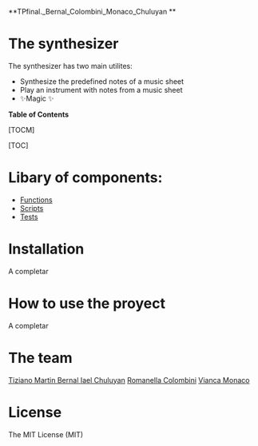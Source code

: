 **TPfinal._Bernal_Colombini_Monaco_Chuluyan
**
# The synthesizer

The synthesizer has two main utilites:

- Synthesize the predefined notes of a music sheet
- Play an instrument with notes from a music sheet
- ✨Magic ✨



**Table of Contents**

[TOCM]

[TOC]

# Libary of components:

- [Functions](https://github.com/iaechuluyan/TPfinal._Bernal_Colombini_Monaco_Chuluyan/tree/main/myproject "Functions")
- [Scripts](https://github.com/iaechuluyan/TPfinal._Bernal_Colombini_Monaco_Chuluyan/tree/main/scripts "Scripts")
- [Tests](http://localhost/ "Tests")

# Installation

A completar

# How to use the proyect
A completar 

# The team
 [Tiziano Martin Bernal ](https://github.com/tizianomartinbernal)
 [Iael Chuluyan](https://github.com/iaechuluyan)
 [Romanella Colombini](https://github.com/Romanellac)
  [Vianca Monaco](https://github.com/vmonaco2)

# License

The MIT License (MIT)




